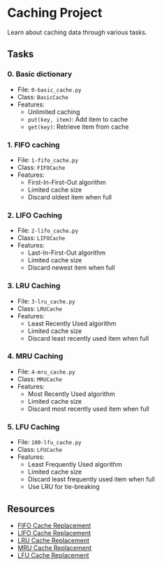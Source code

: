 # Caching Project

Learn about caching data through various tasks.

## Tasks

### 0. Basic dictionary
- File: `0-basic_cache.py`
- Class: `BasicCache`
- Features:
  - Unlimited caching
  - `put(key, item)`: Add item to cache
  - `get(key)`: Retrieve item from cache

### 1. FIFO caching
- File: `1-fifo_cache.py`
- Class: `FIFOCache`
- Features:
  - First-In-First-Out algorithm
  - Limited cache size
  - Discard oldest item when full

### 2. LIFO Caching
- File: `2-lifo_cache.py`
- Class: `LIFOCache`
- Features:
  - Last-In-First-Out algorithm
  - Limited cache size
  - Discard newest item when full

### 3. LRU Caching
- File: `3-lru_cache.py`
- Class: `LRUCache`
- Features:
  - Least Recently Used algorithm
  - Limited cache size
  - Discard least recently used item when full

### 4. MRU Caching
- File: `4-mru_cache.py`
- Class: `MRUCache`
- Features:
  - Most Recently Used algorithm
  - Limited cache size
  - Discard most recently used item when full

### 5. LFU Caching
- File: `100-lfu_cache.py`
- Class: `LFUCache`
- Features:
  - Least Frequently Used algorithm
  - Limited cache size
  - Discard least frequently used item when full
  - Use LRU for tie-breaking

## Resources

- [FIFO Cache Replacement](https://intranet.alxswe.com/rltoken/fjhr6EvFeF3mWwsPQXUKdQ)
- [LIFO Cache Replacement](https://intranet.alxswe.com/rltoken/U44RQjXp8xBtsbNIyhHIyw)
- [LRU Cache Replacement](https://intranet.alxswe.com/rltoken/gKerxvR4dnXQYkBX2ujZiQ)
- [MRU Cache Replacement](https://intranet.alxswe.com/rltoken/Tmk4qEBZ7QTknvbpKabWfQ)
- [LFU Cache Replacement](https://intranet.alxswe.com/rltoken/8PEJ8L34bxhL2y--BW5zGQ)